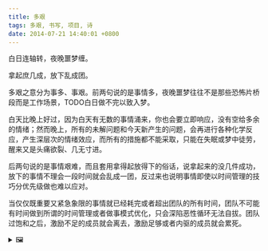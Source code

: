 ```yaml
---
title: 多艰
tags: 多艰, 书写, 项目, 诗
date: 2014-07-21 14:40:01 +0800
---
```



白日连轴转，夜晚噩梦缠。

拿起庶几成，放下乱成团。

多艰之意分为事多、事艰。前两句说的是事情多，夜晚噩梦往往不是那些恐怖片桥段而是工作场景，TODO白日做不完以致入梦。

白天比晚上好过，因为白天有无数的事情涌来，你也会要立即响应，没有空给多余的情绪；然而晚上，所有的未解问题和今天新产生的问题，会再进行各种化学反应，产生深层次的情绪效应，而所有的措施都不能采取，只能在失眠或梦中徒劳，醒来又是头痛欲裂、几无寸进。

后两句说的是事情艰难，而且套用拿得起放得下的俗话，说拿起来的没几件成功，放下的事情不理会一段时间就会乱成一团，反过来也说明事情即使以时间管理的技巧分优先级做也难以应对。

当仅仅既重要又紧急象限的事情就已经耗完或者超出团队的所有时间，团队不可能有时间做到所谓的时间管理或者做事模式优化，只会深陷恶性循环无法自拔。团队过饱和之后，激励不足的成员就会离去，激励足够或者内驱的成员就会累死。

<details><summary>🖼️</summary>

![](/writings/images/2014-07-21-14-40-duo-jian.JPG)

</details>


